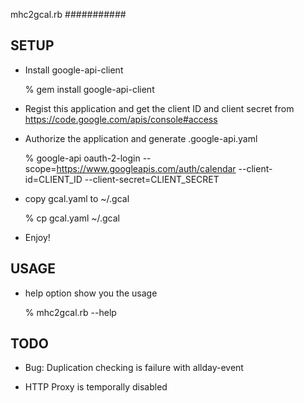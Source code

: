 mhc2gcal.rb
###########

SETUP
-----
* Install google-api-client

    % gem install google-api-client

* Regist this application and get the client ID and client secret from
  https://code.google.com/apis/console#access

* Authorize the application and generate .google-api.yaml

    % google-api oauth-2-login --scope=https://www.googleapis.com/auth/calendar --client-id=CLIENT_ID --client-secret=CLIENT_SECRET

* copy gcal.yaml to ~/.gcal

    % cp gcal.yaml ~/.gcal

* Enjoy!

USAGE
-----
* help option show you the usage

    % mhc2gcal.rb --help

TODO
----
* Bug: Duplication checking is failure with allday-event

* HTTP Proxy is temporally disabled
